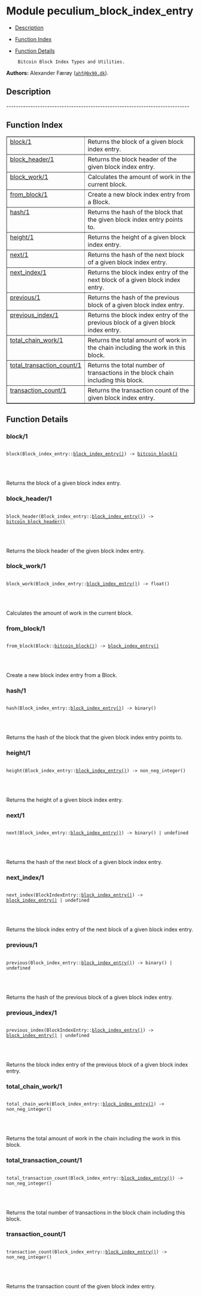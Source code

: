

# Module peculium_block_index_entry #
* [Description](#description)
* [Function Index](#index)
* [Function Details](#functions)


       Bitcoin Block Index Types and Utilities.
__Authors:__ Alexander Færøy ([`ahf@0x90.dk`](mailto:ahf@0x90.dk)).
<a name="description"></a>

## Description ##
   ----------------------------------------------------------------------------<a name="index"></a>

## Function Index ##


<table width="100%" border="1" cellspacing="0" cellpadding="2" summary="function index"><tr><td valign="top"><a href="#block-1">block/1</a></td><td>Returns the block of a given block index entry.</td></tr><tr><td valign="top"><a href="#block_header-1">block_header/1</a></td><td>Returns the block header of the given block index entry.</td></tr><tr><td valign="top"><a href="#block_work-1">block_work/1</a></td><td>Calculates the amount of work in the current block.</td></tr><tr><td valign="top"><a href="#from_block-1">from_block/1</a></td><td>Create a new block index entry from a Block.</td></tr><tr><td valign="top"><a href="#hash-1">hash/1</a></td><td>Returns the hash of the block that the given block index entry points to.</td></tr><tr><td valign="top"><a href="#height-1">height/1</a></td><td>Returns the height of a given block index entry.</td></tr><tr><td valign="top"><a href="#next-1">next/1</a></td><td>Returns the hash of the next block of a given block index entry.</td></tr><tr><td valign="top"><a href="#next_index-1">next_index/1</a></td><td>Returns the block index entry of the next block of a given block index entry.</td></tr><tr><td valign="top"><a href="#previous-1">previous/1</a></td><td>Returns the hash of the previous block of a given block index entry.</td></tr><tr><td valign="top"><a href="#previous_index-1">previous_index/1</a></td><td>Returns the block index entry of the previous block of a given block index entry.</td></tr><tr><td valign="top"><a href="#total_chain_work-1">total_chain_work/1</a></td><td>Returns the total amount of work in the chain including the work in this block.</td></tr><tr><td valign="top"><a href="#total_transaction_count-1">total_transaction_count/1</a></td><td>Returns the total number of transactions in the block chain including this block.</td></tr><tr><td valign="top"><a href="#transaction_count-1">transaction_count/1</a></td><td>Returns the transaction count of the given block index entry.</td></tr></table>


<a name="functions"></a>

## Function Details ##

<a name="block-1"></a>

### block/1 ###


<pre><code>
block(Block_index_entry::<a href="#type-block_index_entry">block_index_entry()</a>) -&gt; <a href="#type-bitcoin_block">bitcoin_block()</a>
</code></pre>

<br></br>


Returns the block of a given block index entry.
<a name="block_header-1"></a>

### block_header/1 ###


<pre><code>
block_header(Block_index_entry::<a href="#type-block_index_entry">block_index_entry()</a>) -&gt; <a href="#type-bitcoin_block_header">bitcoin_block_header()</a>
</code></pre>

<br></br>


Returns the block header of the given block index entry.
<a name="block_work-1"></a>

### block_work/1 ###


<pre><code>
block_work(Block_index_entry::<a href="#type-block_index_entry">block_index_entry()</a>) -&gt; float()
</code></pre>

<br></br>


Calculates the amount of work in the current block.
<a name="from_block-1"></a>

### from_block/1 ###


<pre><code>
from_block(Block::<a href="#type-bitcoin_block">bitcoin_block()</a>) -&gt; <a href="#type-block_index_entry">block_index_entry()</a>
</code></pre>

<br></br>


Create a new block index entry from a Block.
<a name="hash-1"></a>

### hash/1 ###


<pre><code>
hash(Block_index_entry::<a href="#type-block_index_entry">block_index_entry()</a>) -&gt; binary()
</code></pre>

<br></br>


Returns the hash of the block that the given block index entry points to.
<a name="height-1"></a>

### height/1 ###


<pre><code>
height(Block_index_entry::<a href="#type-block_index_entry">block_index_entry()</a>) -&gt; non_neg_integer()
</code></pre>

<br></br>


Returns the height of a given block index entry.
<a name="next-1"></a>

### next/1 ###


<pre><code>
next(Block_index_entry::<a href="#type-block_index_entry">block_index_entry()</a>) -&gt; binary() | undefined
</code></pre>

<br></br>


Returns the hash of the next block of a given block index entry.
<a name="next_index-1"></a>

### next_index/1 ###


<pre><code>
next_index(BlockIndexEntry::<a href="#type-block_index_entry">block_index_entry()</a>) -&gt; <a href="#type-block_index_entry">block_index_entry()</a> | undefined
</code></pre>

<br></br>


Returns the block index entry of the next block of a given block index entry.
<a name="previous-1"></a>

### previous/1 ###


<pre><code>
previous(Block_index_entry::<a href="#type-block_index_entry">block_index_entry()</a>) -&gt; binary() | undefined
</code></pre>

<br></br>


Returns the hash of the previous block of a given block index entry.
<a name="previous_index-1"></a>

### previous_index/1 ###


<pre><code>
previous_index(BlockIndexEntry::<a href="#type-block_index_entry">block_index_entry()</a>) -&gt; <a href="#type-block_index_entry">block_index_entry()</a> | undefined
</code></pre>

<br></br>


Returns the block index entry of the previous block of a given block index entry.
<a name="total_chain_work-1"></a>

### total_chain_work/1 ###


<pre><code>
total_chain_work(Block_index_entry::<a href="#type-block_index_entry">block_index_entry()</a>) -&gt; non_neg_integer()
</code></pre>

<br></br>


Returns the total amount of work in the chain including the work in this block.
<a name="total_transaction_count-1"></a>

### total_transaction_count/1 ###


<pre><code>
total_transaction_count(Block_index_entry::<a href="#type-block_index_entry">block_index_entry()</a>) -&gt; non_neg_integer()
</code></pre>

<br></br>


Returns the total number of transactions in the block chain including this block.
<a name="transaction_count-1"></a>

### transaction_count/1 ###


<pre><code>
transaction_count(Block_index_entry::<a href="#type-block_index_entry">block_index_entry()</a>) -&gt; non_neg_integer()
</code></pre>

<br></br>


Returns the transaction count of the given block index entry.
